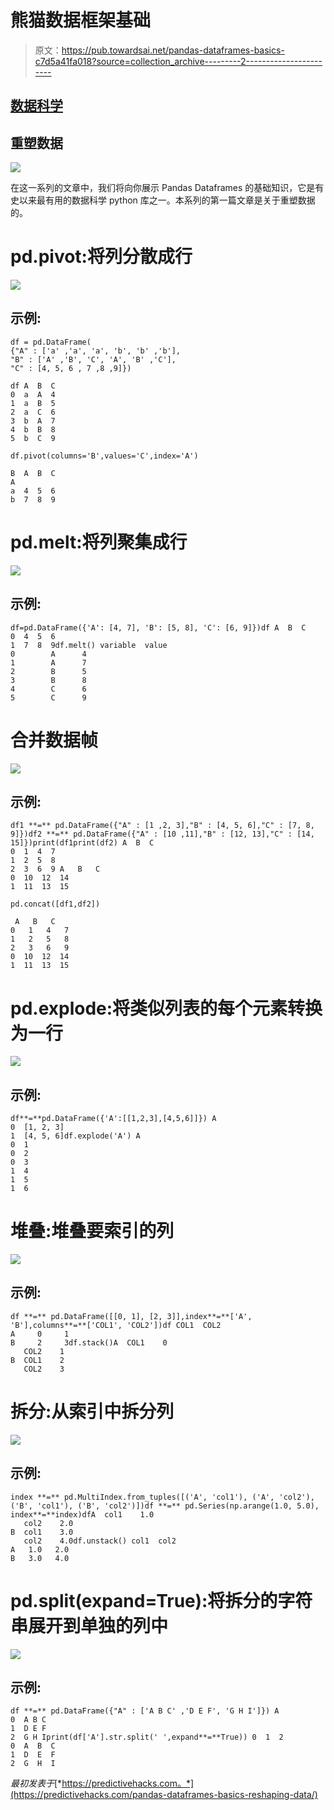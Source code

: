# 熊猫数据框架基础

> 原文：<https://pub.towardsai.net/pandas-dataframes-basics-c7d5a41fa018?source=collection_archive---------2----------------------->

## [数据科学](https://towardsai.net/p/category/data-science)

## 重塑数据

![](img/22fde4e6e74a64d0ae5303e7d8554676.png)

在这一系列的文章中，我们将向你展示 Pandas Dataframes 的基础知识，它是有史以来最有用的数据科学 python 库之一。本系列的第一篇文章是关于重塑数据的。

# pd.pivot:将列分散成行

![](img/fd6ab00c3d9350a19af98e78c9e539ce.png)

## 示例:

```
df = pd.DataFrame(
{"A" : ['a' ,'a', 'a', 'b', 'b' ,'b'],
"B" : ['A' ,'B', 'C', 'A', 'B' ,'C'],
"C" : [4, 5, 6 , 7 ,8 ,9]})

df A  B  C
0  a  A  4
1  a  B  5
2  a  C  6
3  b  A  7
4  b  B  8
5  b  C  9
```

`df.pivot(columns='B',values='C',index='A')`

```
B  A  B  C
A         
a  4  5  6
b  7  8  9
```

# pd.melt:将列聚集成行

![](img/db4f3858d7e5f343224f65b52680c150.png)

## 示例:

```
df=pd.DataFrame({'A': [4, 7], 'B': [5, 8], 'C': [6, 9]})df A  B  C
0  4  5  6
1  7  8  9df.melt() variable  value
0        A      4
1        A      7
2        B      5
3        B      8
4        C      6
5        C      9
```

# 合并数据帧

![](img/afacabddabc3e6d86b0b64ac70e76fae.png)

## 示例:

```
df1 **=** pd.DataFrame({"A" : [1 ,2, 3],"B" : [4, 5, 6],"C" : [7, 8, 9]})df2 **=** pd.DataFrame({"A" : [10 ,11],"B" : [12, 13],"C" : [14, 15]})print(df1print(df2) A  B  C
0  1  4  7
1  2  5  8
2  3  6  9 A   B   C
0  10  12  14
1  11  13  15
```

`pd.concat([df1,df2])`

```
 A   B   C
0   1   4   7
1   2   5   8
2   3   6   9
0  10  12  14
1  11  13  15
```

# pd.explode:将类似列表的每个元素转换为一行

![](img/cc765778b630aadc631c66f6b29e9e23.png)

## 示例:

```
df**=**pd.DataFrame({'A':[[1,2,3],[4,5,6]]}) A
0  [1, 2, 3]
1  [4, 5, 6]df.explode('A') A
0  1
0  2
0  3
1  4
1  5
1  6
```

# 堆叠:堆叠要索引的列

![](img/ba0cdd332075f67f2a7e9beed234b99c.png)

## 示例:

```
df **=** pd.DataFrame([[0, 1], [2, 3]],index**=**['A', 'B'],columns**=**['COL1', 'COL2'])df COL1  COL2
A     0     1
B     2     3df.stack()A  COL1    0
   COL2    1
B  COL1    2
   COL2    3
```

# 拆分:从索引中拆分列

![](img/9d04d1d919715e46b8cce441ea53dfd0.png)

## 示例:

```
index **=** pd.MultiIndex.from_tuples([('A', 'col1'), ('A', 'col2'),('B', 'col1'), ('B', 'col2')])df **=** pd.Series(np.arange(1.0, 5.0), index**=**index)dfA  col1    1.0
   col2    2.0
B  col1    3.0
   col2    4.0df.unstack() col1  col2
A   1.0   2.0
B   3.0   4.0
```

# pd.split(expand=True):将拆分的字符串展开到单独的列中

![](img/487e6608ec7b0885b35562cf0dc9e86c.png)

## 示例:

```
df **=** pd.DataFrame({"A" : ['A B C' ,'D E F', 'G H I']}) A
0  A B C
1  D E F
2  G H Iprint(df['A'].str.split(' ',expand**=**True)) 0  1  2
0  A  B  C
1  D  E  F
2  G  H  I
```

*最初发表于*[*https://predictivehacks.com。*](https://predictivehacks.com/pandas-dataframes-basics-reshaping-data/)